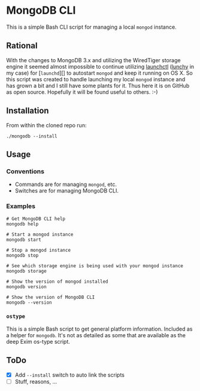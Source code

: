 MongoDB CLI
===========

This is a simple Bash CLI script for managing a local `mongod` instance.


Rational
--------

With the changes to MongoDB 3.x and utilizing the WiredTiger storage engine it seemed almost impossible to continue utilizing [launchctl][] ([lunchy][] in my case) for [`launchd`][] to autostart `mongod` and keep it running on OS X. So this script was created to handle launching my local `mongod` instance and has grown a bit and I still have some plants for it. Thus here it is on GitHub as open source. Hopefully it will be found useful to others.  :-)


Installation
------------

From within the cloned repo run:

```
./mongodb --install
```


Usage
-----

### Conventions

* Commands are for managing `mongod`, etc.
* Switches are for managing MongoDB CLI.

### Examples

```
# Get MongoDB CLI help
mongodb help

# Start a mongod instance
mongodb start

# Stop a mongod instance
mongodb stop

# See which storage engine is being used with your mongod instance
mongodb storage

# Show the version of mongod installed
mongodb version

# Show the version of MongoDB CLI
mongodb --version
```

### `ostype`

This is a simple Bash script to get general platform information. Included as a helper for `mongodb`. It's not as detailed as some that are available as the deep Exim os-type script.


ToDo
----

* [x] Add `--install` switch to auto link the scripts
* [ ] Stuff, reasons, &hellip;

[launchctl]:https://developer.apple.com/library/mac/documentation/Darwin/Reference/ManPages/man1/launchctl.1.html
[launchd]:http://en.wikipedia.org/wiki/Launchd
[lunchy]:https://github.com/eddiezane/lunchy